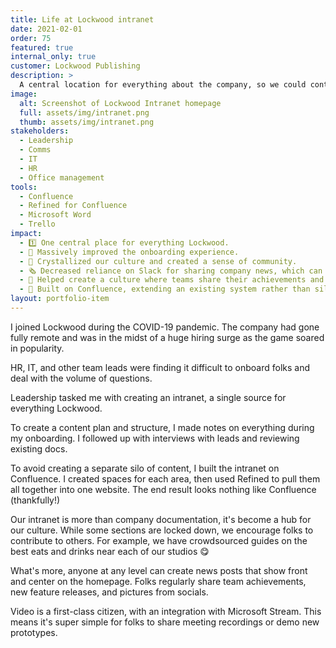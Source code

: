 ```yaml
---
title: Life at Lockwood intranet
date: 2021-02-01
order: 75
featured: true
internal_only: true
customer: Lockwood Publishing
description: >
  A central location for everything about the company, so we could continue to scale and work together effectively.
image:
  alt: Screenshot of Lockwood Intranet homepage
  full: assets/img/intranet.png
  thumb: assets/img/intranet.png
stakeholders:
  - Leadership
  - Comms
  - IT
  - HR
  - Office management
tools:
  - Confluence
  - Refined for Confluence
  - Microsoft Word
  - Trello
impact:
  - 1️⃣ One central place for everything Lockwood.
  - 🚀 Massively improved the onboarding experience.
  - 🤗 Crystallized our culture and created a sense of community.
  - 🗞️ Decreased reliance on Slack for sharing company news, which can easily be missed.
  - 🎁 Helped create a culture where teams share their achievements and what they've been working on.
  - 🔐 Built on Confluence, extending an existing system rather than siloing information in a new one.
layout: portfolio-item
---
```

I joined Lockwood during the COVID-19 pandemic. The company had gone fully remote and was in the midst of a huge hiring surge as the game soared in popularity.

HR, IT, and other team leads were finding it difficult to onboard folks and deal with the volume of questions.

Leadership tasked me with creating an intranet, a single source for everything Lockwood.

To create a content plan and structure, I made notes on everything during my onboarding. I followed up with interviews with leads and reviewing existing docs.

To avoid creating a separate silo of content, I built the intranet on Confluence. I created spaces for each area, then used Refined to pull them all together into one website. The end result looks nothing like Confluence (thankfully!)

Our intranet is more than company documentation, it's become a hub for our culture. While some sections are locked down, we encourage folks to contribute to others. For example, we have crowdsourced guides on the best eats and drinks near each of our studios 😋

What's more, anyone at any level can create news posts that show front and center on the homepage. Folks regularly share team achievements, new feature releases, and pictures from socials.

Video is a first-class citizen, with an integration with Microsoft Stream. This means it's super simple for folks to share meeting recordings or demo new prototypes.

